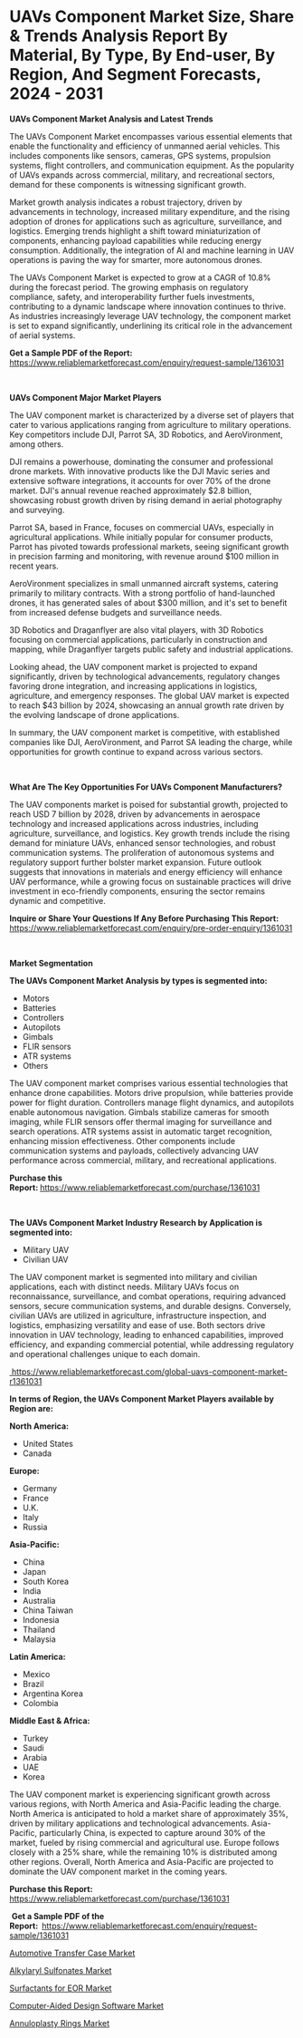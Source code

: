 <p><h1>UAVs Component Market Size, Share & Trends Analysis Report By Material, By Type, By End-user, By Region, And Segment Forecasts, 2024 - 2031</h1></p><p><strong>UAVs Component Market Analysis and Latest Trends</strong></p>
<p><p>The UAVs Component Market encompasses various essential elements that enable the functionality and efficiency of unmanned aerial vehicles. This includes components like sensors, cameras, GPS systems, propulsion systems, flight controllers, and communication equipment. As the popularity of UAVs expands across commercial, military, and recreational sectors, demand for these components is witnessing significant growth.</p><p>Market growth analysis indicates a robust trajectory, driven by advancements in technology, increased military expenditure, and the rising adoption of drones for applications such as agriculture, surveillance, and logistics. Emerging trends highlight a shift toward miniaturization of components, enhancing payload capabilities while reducing energy consumption. Additionally, the integration of AI and machine learning in UAV operations is paving the way for smarter, more autonomous drones.</p><p>The UAVs Component Market is expected to grow at a CAGR of 10.8% during the forecast period. The growing emphasis on regulatory compliance, safety, and interoperability further fuels investments, contributing to a dynamic landscape where innovation continues to thrive. As industries increasingly leverage UAV technology, the component market is set to expand significantly, underlining its critical role in the advancement of aerial systems.</p></p>
<p><strong>Get a Sample PDF of the Report:&nbsp;</strong> <a href="https://www.reliablemarketforecast.com/enquiry/request-sample/1361031">https://www.reliablemarketforecast.com/enquiry/request-sample/1361031</a></p>
<p>&nbsp;</p>
<p><strong>UAVs Component Major Market Players</strong></p>
<p><p>The UAV component market is characterized by a diverse set of players that cater to various applications ranging from agriculture to military operations. Key competitors include DJI, Parrot SA, 3D Robotics, and AeroVironment, among others.</p><p>DJI remains a powerhouse, dominating the consumer and professional drone markets. With innovative products like the DJI Mavic series and extensive software integrations, it accounts for over 70% of the drone market. DJI's annual revenue reached approximately $2.8 billion, showcasing robust growth driven by rising demand in aerial photography and surveying.</p><p>Parrot SA, based in France, focuses on commercial UAVs, especially in agricultural applications. While initially popular for consumer products, Parrot has pivoted towards professional markets, seeing significant growth in precision farming and monitoring, with revenue around $100 million in recent years.</p><p>AeroVironment specializes in small unmanned aircraft systems, catering primarily to military contracts. With a strong portfolio of hand-launched drones, it has generated sales of about $300 million, and it's set to benefit from increased defense budgets and surveillance needs.</p><p>3D Robotics and Draganflyer are also vital players, with 3D Robotics focusing on commercial applications, particularly in construction and mapping, while Draganflyer targets public safety and industrial applications. </p><p>Looking ahead, the UAV component market is projected to expand significantly, driven by technological advancements, regulatory changes favoring drone integration, and increasing applications in logistics, agriculture, and emergency responses. The global UAV market is expected to reach $43 billion by 2024, showcasing an annual growth rate driven by the evolving landscape of drone applications. </p><p>In summary, the UAV component market is competitive, with established companies like DJI, AeroVironment, and Parrot SA leading the charge, while opportunities for growth continue to expand across various sectors.</p></p>
<p>&nbsp;</p>
<p><strong>What Are The Key Opportunities For UAVs Component Manufacturers?</strong></p>
<p><p>The UAV components market is poised for substantial growth, projected to reach USD 7 billion by 2028, driven by advancements in aerospace technology and increased applications across industries, including agriculture, surveillance, and logistics. Key growth trends include the rising demand for miniature UAVs, enhanced sensor technologies, and robust communication systems. The proliferation of autonomous systems and regulatory support further bolster market expansion. Future outlook suggests that innovations in materials and energy efficiency will enhance UAV performance, while a growing focus on sustainable practices will drive investment in eco-friendly components, ensuring the sector remains dynamic and competitive.</p></p>
<p><strong>Inquire or Share Your Questions If Any Before Purchasing This Report:</strong> <a href="https://www.reliablemarketforecast.com/enquiry/pre-order-enquiry/1361031">https://www.reliablemarketforecast.com/enquiry/pre-order-enquiry/1361031</a></p>
<p>&nbsp;</p>
<p><strong>Market Segmentation</strong></p>
<p><strong>The UAVs Component Market Analysis by types is segmented into:</strong></p>
<p><ul><li>Motors</li><li>Batteries</li><li>Controllers</li><li>Autopilots</li><li>Gimbals</li><li>FLIR sensors</li><li>ATR systems</li><li>Others</li></ul></p>
<p><p>The UAV component market comprises various essential technologies that enhance drone capabilities. Motors drive propulsion, while batteries provide power for flight duration. Controllers manage flight dynamics, and autopilots enable autonomous navigation. Gimbals stabilize cameras for smooth imaging, while FLIR sensors offer thermal imaging for surveillance and search operations. ATR systems assist in automatic target recognition, enhancing mission effectiveness. Other components include communication systems and payloads, collectively advancing UAV performance across commercial, military, and recreational applications.</p></p>
<p><strong>Purchase this Report:&nbsp;</strong><a href="https://www.reliablemarketforecast.com/purchase/1361031">https://www.reliablemarketforecast.com/purchase/1361031</a></p>
<p>&nbsp;</p>
<p><strong>The UAVs Component Market Industry Research by Application is segmented into:</strong></p>
<p><ul><li>Military UAV</li><li>Civilian UAV</li></ul></p>
<p><p>The UAV component market is segmented into military and civilian applications, each with distinct needs. Military UAVs focus on reconnaissance, surveillance, and combat operations, requiring advanced sensors, secure communication systems, and durable designs. Conversely, civilian UAVs are utilized in agriculture, infrastructure inspection, and logistics, emphasizing versatility and ease of use. Both sectors drive innovation in UAV technology, leading to enhanced capabilities, improved efficiency, and expanding commercial potential, while addressing regulatory and operational challenges unique to each domain.</p></p>
<p><a href="https://www.reliablemarketforecast.com/global-uavs-component-market-r1361031">&nbsp;https://www.reliablemarketforecast.com/global-uavs-component-market-r1361031</a></p>
<p><strong>In terms of Region, the UAVs Component Market Players available by Region are:</strong></p>
<p>
    <p> <strong> North America: </strong>
        <ul>
            <li>United States</li>
            <li>Canada</li>
        </ul>
        </p> 
    <p> <strong> Europe: </strong>
        <ul>
            <li>Germany</li>
            <li>France</li>
            <li>U.K.</li>
            <li>Italy</li>
            <li>Russia</li>
        </ul>
        </p> 
    <p> <strong> Asia-Pacific: </strong>
        <ul>
            <li>China</li>
            <li>Japan</li>
            <li>South Korea</li>
            <li>India</li>
            <li>Australia</li>
            <li>China Taiwan</li>
            <li>Indonesia</li>
            <li>Thailand</li>
            <li>Malaysia</li>
        </ul>
        </p> 
    <p> <strong> Latin America: </strong>
        <ul>
            <li>Mexico</li>
            <li>Brazil</li>
            <li>Argentina Korea</li>
            <li>Colombia</li>
        </ul>
        </p> 
    <p> <strong> Middle East & Africa: </strong>
        <ul>
            <li>Turkey</li>
            <li>Saudi</li>
            <li>Arabia</li>
            <li>UAE</li>
            <li>Korea</li>
        </ul>
    </p>
    </p>
<p><p>The UAV component market is experiencing significant growth across various regions, with North America and Asia-Pacific leading the charge. North America is anticipated to hold a market share of approximately 35%, driven by military applications and technological advancements. Asia-Pacific, particularly China, is expected to capture around 30% of the market, fueled by rising commercial and agricultural use. Europe follows closely with a 25% share, while the remaining 10% is distributed among other regions. Overall, North America and Asia-Pacific are projected to dominate the UAV component market in the coming years.</p></p>
<p><strong>Purchase this Report: </strong><a href="https://www.reliablemarketforecast.com/purchase/1361031">https://www.reliablemarketforecast.com/purchase/1361031</a></p>
<p>&nbsp;<strong>Get a Sample PDF of the Report:&nbsp;&nbsp;</strong><a href="https://www.reliablemarketforecast.com/enquiry/request-sample/1361031">https://www.reliablemarketforecast.com/enquiry/request-sample/1361031</a></p>
<p><strong></strong></p>
<p><p><a href="https://www.linkedin.com/pulse/global-automotive-transfer-case-market-focus-product-type-gear-hlycf?trackingId=2Al6Ar%2B8TxGlaFpXDCTk5A%3D%3D">Automotive Transfer Case Market</a></p><p><a href="https://issuu.com/reportprime-2/docs/alkylaryl-sulfonates-market-size-20_895a5466c502ce">Alkylaryl Sulfonates Market</a></p><p><a href="https://issuu.com/reportprime-2/docs/surfactants-for-eor-market-size-203_944bcf3463bd46">Surfactants for EOR Market</a></p><p><a href="https://github.com/dringals/Market-Research-Report-List-6/blob/main/computer-aided-design-software-market.md">Computer-Aided Design Software Market</a></p><p><a href="https://www.linkedin.com/pulse/why-should-you-invest-annuloplasty-rings-market-trends-leading-tyaif?trackingId=ftD8o0DLT6OOgG2E5R0LBw%3D%3D">Annuloplasty Rings Market</a></p></p>